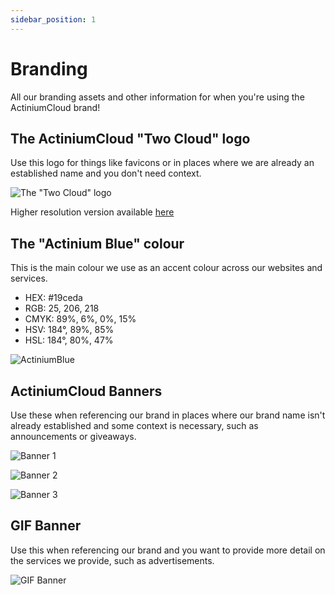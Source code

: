 ```yaml
---
sidebar_position: 1
---
```


# Branding

All our branding assets and other information for when you're using the ActiniumCloud brand!

## The ActiniumCloud "Two Cloud" logo

Use this logo for things like favicons or in places where we are already an established name and you don't need context.

![The "Two Cloud" logo](img/branding/actiniumcloud-logo-main-256.png)

Higher resolution version available [here](img/branding/actiniumcloud-logo-main.png")

## The "Actinium Blue" colour

This is the main colour we use as an accent colour across our websites and services.
- HEX: #19ceda
- RGB: 25, 206, 218
- CMYK: 89%, 6%, 0%, 15%
- HSV: 184°, 89%, 85%
- HSL: 184°, 80%, 47%

![ActiniumBlue](/img/branding/actiniumblue.png)

## ActiniumCloud Banners

Use these when referencing our brand in places where our brand name isn't already established and some context is necessary, such as announcements or giveaways.

![Banner 1](/img/branding/banner1.png)

![Banner 2](/img/branding/banner2.png)

![Banner 3](/img/branding/banner3.png)

## GIF Banner

Use this when referencing our brand and you want to provide more detail on the services we provide, such as advertisements.

![GIF Banner](/img/branding/banner.gif)